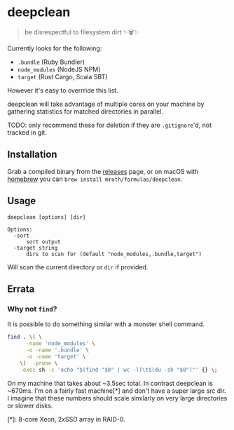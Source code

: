 # deepclean

> be disrespectful to filesystem dirt :sparkles::wastebasket::sparkles:

Currently looks for the following:
 - `.bundle` (Ruby Bundler)
 - `node_modules` (NodeJS NPM)
 - `target` (Rust Cargo, Scala SBT)

However it's easy to overrride this list.

deepclean will take advantage of multiple cores on your machine by gathering
statistics for matched directories in parallel.

TODO: only recommend these for deletion if they are `.gitignore`'d, not tracked
in git.

## Installation

Grab a compiled binary from the [releases][1] page, or on macOS with [homebrew][2]
you can `brew install mroth/formulas/deepclean`.

[1]: https://github.com/mroth/deepclean/releases
[2]: https://brew.sh

## Usage

    deepclean [options] [dir]

    Options:
      -sort
          sort output
      -target string
          dirs to scan for (default "node_modules,.bundle,target")

Will scan the current directory or `dir` if provided.

## Errata

### Why not `find`?

It is possible to do something similar with a monster shell command.

```bash
find . \( \
      -name 'node_modules' \
      -o -name '.bundle' \
      -o -name 'target' \
    \)  -prune \
    -exec sh -c 'echo "$(find "$0" | wc -l)\t$(du -sh "$0")"' {} \;
```

On my machine that takes about ~3.5sec total. In contrast deepclean is ~670ms.
I'm on a fairly fast machine[*] and don't have a super large src dir. I imagine
that these numbers should scale similarly on very large directories or slower
disks.

[*]: 8-core Xeon, 2xSSD array in RAID-0.